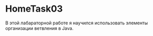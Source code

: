 # HomeTask03
В этой лабараторной работе я научился использовать элементы организации ветвления в Java. 
